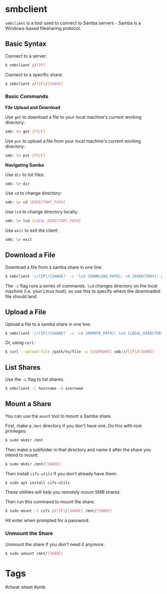 # smbclient

`smbclient` is a tool used to connect to Samba servers - Samba is a Windows-based filesharing protocol.

## Basic Syntax

Connect to a server:

```bash
$ smbclient //[IP]
```

Connect to a specific share:

```bash
$ smbclient //[IP]/[SHARE]
```

### Basic Commands

**File Upload and Download**

Use `get` to download a file to your local machine's current working directory:

```bash
smb: \> get [FILE]
```

Use `put` to upload a file from your local machine's current working directory:

```bash
smb: \> put [FILE]
```

**Navigating Samba**

Use `dir` to list files:

```bash
smb: \> dir
```

Use `cd` to change directory:

```bash
smb: \> cd [DIRECTORY_PATH]
```

Use `lcd` to change directory locally:

```bash
smb: \> lcd [LOCAL_DIRECTORY_PATH]
```

Use `exit` to exit the client:

```bash
smb: \> exit
```

## Download a File

Download a file from a samba share in one line:

```bash
$ smbclient '//[IP]/[SHARE]' -c 'lcd [DOWNLOAD_PATH]; cd [DIRECTORY]; get [FILENAME]'
```

The `-c` flag runs a series of commands. `lcd` changes directory on the local machine (i.e. your Linux host), so use this to specify where the downloaded file should land.

## Upload a File

Upload a file to a samba share in one line:

```bash
$ smbclient '//[IP]/[SHARE]' -c 'cd [REMOTE_PATH]; lcd [LOCAL_DIRECTORY]; put [LOCAL_FILENAME]'
```

Or, using `curl`:

```bash
$ curl --upload-file /path/to/file -u [USERNAME] smb://[IP]/[SHARE]
```

## List Shares

Use the `-L` flag to list shares:

```bash
$ smbclient -L hostname -U username
```

## Mount a Share

You can use the `mount` tool to mount a Samba share.

First, make a `/mnt` directory if you don't have one. Do this with root privileges:

```bash
$ sudo mkdir /mnt
```

Then make a subfolder in that directory and name it after the share you intend to mount:

```bash
$ sudo mkdir /mnt/[SHARE]
```

Then install `cifs-utils` if you don't already have them:

```bash
$ sudo apt install cifs-utils
```

These utilities will help you remotely mount SMB shares.

Then run this command to mount the share:

```bash
$ sudo mount -t cifs //[IP]/[SHARE] /mnt/[SHARE]
```

Hit enter when prompted for a password.

### Unmount the Share

Unmount the share if you don't need it anymore:

```bash
$ sudo umount /mnt/[SHARE]
```

# Tags

#cheat-sheet #smb